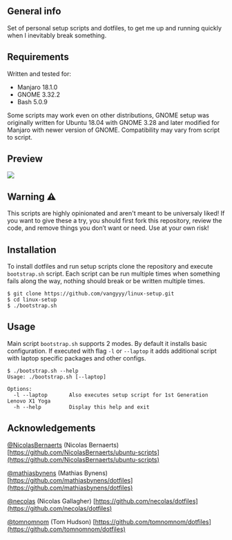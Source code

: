 ## General info

Set of personal setup scripts and dotfiles, to get me up and running quickly when I inevitably break something.

## Requirements

Written and tested for:

-   Manjaro 18.1.0
-   GNOME 3.32.2
-   Bash 5.0.9

Some scripts may work even on other distributions, GNOME setup was originally written for Ubuntu 18.04 with GNOME 3.28 and later modified for Manjaro with newer version of GNOME. Compatibility may vary from script to script.

## Preview

<img src="https://imgur.com/Fh2m7Zf.png"/>

## Warning :warning:

This scripts are highly opinionated and aren't meant to be universaly liked! If you want to give these a try, you should first fork this repository, review the code, and remove things you don’t want or need. Use at your own risk!

## Installation

To install dotfiles and run setup scripts clone the repository and execute `bootstrap.sh` script. Each script can be run multiple times when something fails along the way, nothing should break or be written multiple times.

```
$ git clone https://github.com/vangyyy/linux-setup.git
$ cd linux-setup
$ ./bootstrap.sh
```

## Usage

Main script `bootstrap.sh` supports 2 modes. By default it installs basic configuration. If executed with flag `-l` or `--laptop` it adds additional script with laptop specific packages and other configs.

```
$ ./bootstrap.sh --help
Usage: ./bootstrap.sh [--laptop]

Options:
  -l --laptop       Also executes setup script for 1st Generation Lenovo X1 Yoga
  -h --help         Display this help and exit
```

## Acknowledgements

[@NicolasBernaerts](https://github.com/NicolasBernaerts) (Nicolas Bernaerts)
[https://github.com/NicolasBernaerts/ubuntu-scripts](https://github.com/NicolasBernaerts/ubuntu-scripts)

[@mathiasbynens](https://github.com/mathiasbynens) (Mathias Bynens)
[https://github.com/mathiasbynens/dotfiles](https://github.com/mathiasbynens/dotfiles)

[@necolas](https://github.com/necolas) (Nicolas Gallagher)
[https://github.com/necolas/dotfiles](https://github.com/necolas/dotfiles)

[@tomnomnom](https://github.com/tomnomnom) (Tom Hudson)
[https://github.com/tomnomnom/dotfiles](https://github.com/tomnomnom/dotfiles)
